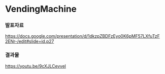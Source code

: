 # VendingMachine

### 발표자료
https://docs.google.com/presentation/d/1dkzpZBDFzEyo0K6pMF57LXfuTzF2ENr-/edit#slide=id.p27

### 결과물
https://youtu.be/9cXJLCevveI
